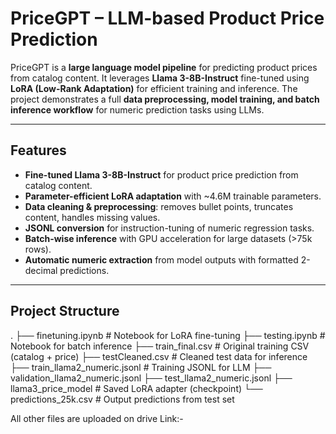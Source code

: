 # PriceGPT – LLM-based Product Price Prediction

PriceGPT is a **large language model pipeline** for predicting product prices from catalog content. It leverages **Llama 3-8B-Instruct** fine-tuned using **LoRA (Low-Rank Adaptation)** for efficient training and inference. The project demonstrates a full **data preprocessing, model training, and batch inference workflow** for numeric prediction tasks using LLMs.

---

## Features

- **Fine-tuned Llama 3-8B-Instruct** for product price prediction from catalog content.
- **Parameter-efficient LoRA adaptation** with ~4.6M trainable parameters.
- **Data cleaning & preprocessing**: removes bullet points, truncates content, handles missing values.
- **JSONL conversion** for instruction-tuning of numeric regression tasks.
- **Batch-wise inference** with GPU acceleration for large datasets (>75k rows).
- **Automatic numeric extraction** from model outputs with formatted 2-decimal predictions.

---

## Project Structure
.
├── finetuning.ipynb # Notebook for LoRA fine-tuning
├── testing.ipynb # Notebook for batch inference
├── train_final.csv # Original training CSV (catalog + price)
├── testCleaned.csv # Cleaned test data for inference
├── train_llama2_numeric.jsonl # Training JSONL for LLM
├── validation_llama2_numeric.jsonl
├── test_llama2_numeric.jsonl
├── llama3_price_model # Saved LoRA adapter (checkpoint)
└── predictions_25k.csv # Output predictions from test set 

All other files are uploaded on drive 
Link:-
